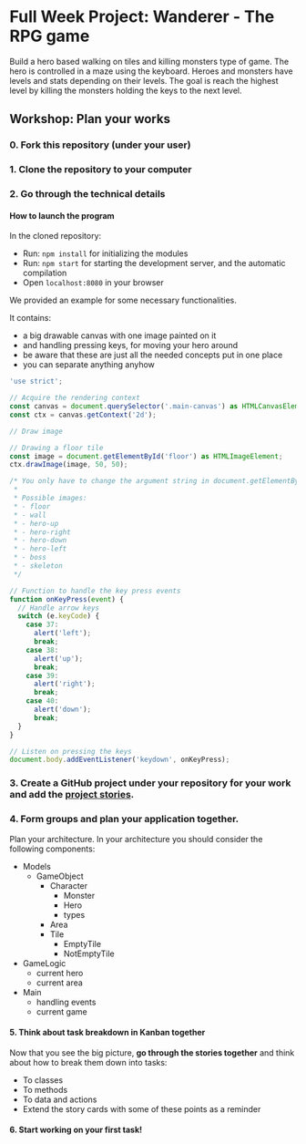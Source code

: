 # Full Week Project: Wanderer - The RPG game

Build a hero based walking on tiles and killing monsters type of game. The hero
is controlled in a maze using the keyboard. Heroes and monsters have levels and
stats depending on their levels. The goal is reach the highest level by killing
the monsters holding the keys to the next level.

## Workshop: Plan your works

### 0. Fork this repository (under your user)

### 1. Clone the repository to your computer

### 2. Go through the technical details

#### How to launch the program

In the cloned repository:

- Run: `npm install` for initializing the modules
- Run: `npm start` for starting the development server, and the automatic compilation
- Open `localhost:8080` in your browser

We provided an example for some necessary functionalities.

It contains:

- a big drawable canvas with one image painted on it
- and handling pressing keys, for moving your hero around
- be aware that these are just all the needed concepts put in one place
- you can separate anything anyhow

```typescript
'use strict';

// Acquire the rendering context
const canvas = document.querySelector('.main-canvas') as HTMLCanvasElement;
const ctx = canvas.getContext('2d');

// Draw image

// Drawing a floor tile
const image = document.getElementById('floor') as HTMLImageElement;
ctx.drawImage(image, 50, 50);

/* You only have to change the argument string in document.getElementById('floor')
 *
 * Possible images:
 * - floor
 * - wall
 * - hero-up
 * - hero-right
 * - hero-down
 * - hero-left
 * - boss
 * - skeleton
 */

// Function to handle the key press events
function onKeyPress(event) {
  // Handle arrow keys
  switch (e.keyCode) {
    case 37:
      alert('left');
      break;
    case 38:
      alert('up');
      break;
    case 39:
      alert('right');
      break;
    case 40:
      alert('down');
      break;
  }
}

// Listen on pressing the keys
document.body.addEventListener('keydown', onKeyPress);
```

### 3. Create a GitHub project under your repository for your work and add the [project stories](https://github.com/greenfox-academy/teaching-materials/blob/master/project/wanderer/stories.md).

### 4. Form groups and plan your application together.

Plan your architecture. In your architecture you should consider the following components:

- Models
    - GameObject
        - Character
            - Monster
            - Hero
            - types
        - Area
        - Tile
            - EmptyTile
            - NotEmptyTile
- GameLogic
    - current hero
    - current area
- Main
    - handling events
    - current game

#### 5. Think about task breakdown in Kanban together

Now that you see the big picture, **go through the stories together** and think about how to break them down into tasks:

- To classes
- To methods
- To data and actions
- Extend the story cards with some of these points as a reminder

#### 6. Start working on your first task!

